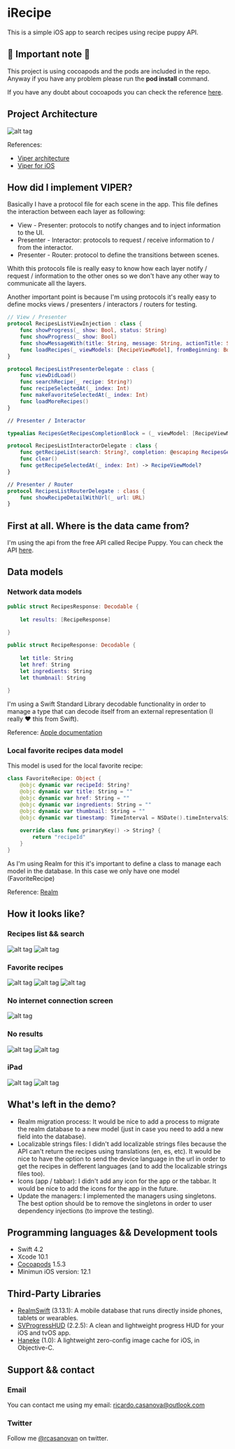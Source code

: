 # iRecipe

This is a simple iOS app to search recipes using recipe puppy API.

## 🚨 Important note 🚨

This project is using cocoapods and the pods are included in the repo. Anyway if you have any problem please run the **pod install** command.

If you have any doubt about cocoapods you can check the reference [here](https://cocoapods.org).

## Project Architecture 
![alt tag](https://github.com/rcasanovan/iRecipe/blob/master/Images/projectArchitecture.jpeg?raw=true)

References:
* [Viper architecture](https://www.objc.io/issues/13-architecture/viper/)
* [Viper for iOS](https://medium.com/@smalam119/viper-design-pattern-for-ios-application-development-7a9703902af6)

## How did I implement VIPER?

Basically I have a protocol file for each scene in the app. This file defines the interaction between each layer as following:

* View - Presenter: protocols to notify changes and to inject information to the UI.
* Presenter - Interactor: protocols to request / receive information to / from the interactor.
* Presenter - Router: protocol to define the transitions between scenes.

Whith this protocols file is really easy to know how each layer notify / request / information to the other ones so we don't have any other way to communicate all the layers.

Another important point is because I'm using protocols it's really easy to define mocks views / presenters / interactors / routers for testing.

```swift
// View / Presenter
protocol RecipesListViewInjection : class {
    func showProgress(_ show: Bool, status: String)
    func showProgress(_ show: Bool)
    func showMessageWith(title: String, message: String, actionTitle: String)
    func loadRecipes(_ viewModels: [RecipeViewModel], fromBeginning: Bool)
}

protocol RecipesListPresenterDelegate : class {
    func viewDidLoad()
    func searchRecipe(_ recipe: String?)
    func recipeSelectedAt(_ index: Int)
    func makeFavoriteSelectedAt(_ index: Int)
    func loadMoreRecipes()
}

// Presenter / Interactor

typealias RecipesGetRecipesCompletionBlock = (_ viewModel: [RecipeViewModel]?, _ success: Bool, _ error: ResultError?) -> Void

protocol RecipesListInteractorDelegate : class {
    func getRecipeList(search: String?, completion: @escaping RecipesGetRecipesCompletionBlock)
    func clear()
    func getRecipeSelectedAt(_ index: Int) -> RecipeViewModel?
}

// Presenter / Router
protocol RecipesListRouterDelegate : class {
    func showRecipeDetailWithUrl(_ url: URL)
}
```

## First at all. Where is the data came from?

I'm using the api from the free API called Recipe Puppy. You can check the API [here](http://www.recipepuppy.com/about/api/).

## Data models

### Network data models

```swift
public struct RecipesResponse: Decodable {
    
    let results: [RecipeResponse]
    
}

public struct RecipeResponse: Decodable {
    
    let title: String
    let href: String
    let ingredients: String
    let thumbnail: String
    
}
```

I'm using a Swift Standard Library decodable functionality in order to manage a type that can decode itself from an external representation (I really ❤ this from Swift).

Reference: [Apple documentation](https://developer.apple.com/documentation/swift/swift_standard_library/encoding_decoding_and_serialization)

### Local favorite recipes data model

This model is used for the local favorite recipe:

```swift
class FavoriteRecipe: Object {
    @objc dynamic var recipeId: String?
    @objc dynamic var title: String = ""
    @objc dynamic var href: String = ""
    @objc dynamic var ingredients: String = ""
    @objc dynamic var thumbnail: String = ""
    @objc dynamic var timestamp: TimeInterval = NSDate().timeIntervalSince1970
    
    override class func primaryKey() -> String? {
        return "recipeId"
    }
}
```

As I'm using Realm for this it's important to define a class to manage each model in the database. In this case we only have one model (FavoriteRecipe)

Reference: [Realm](https://realm.io/docs/swift/latest)

## How it looks like?

### Recipes list && search
![alt tag](https://github.com/rcasanovan/iRecipe/blob/master/Images/01.png?raw=true)
![alt tag](https://github.com/rcasanovan/iRecipe/blob/master/Images/02.png?raw=true)

### Favorite recipes
![alt tag](https://github.com/rcasanovan/iRecipe/blob/master/Images/03.png?raw=true)
![alt tag](https://github.com/rcasanovan/iRecipe/blob/master/Images/04.png?raw=true)
![alt tag](https://github.com/rcasanovan/iRecipe/blob/master/Images/05.png?raw=true)

### No internet connection screen
![alt tag](https://github.com/rcasanovan/iRecipe/blob/master/Images/06.png?raw=true)

### No results
![alt tag](https://github.com/rcasanovan/iRecipe/blob/master/Images/07.png?raw=true)
![alt tag](https://github.com/rcasanovan/iRecipe/blob/master/Images/08.png?raw=true)

### iPad
![alt tag](https://github.com/rcasanovan/iRecipe/blob/master/Images/iPad01.png?raw=true)
![alt tag](https://github.com/rcasanovan/iRecipe/blob/master/Images/iPad02.png?raw=true)

## What's left in the demo?

* Realm migration process: It would be nice to add a process to migrate the realm database to a new model (just in case you need to add a new field into the database).
* Localizable strings files: I didn't add localizable strings files because the API can't return the recipes using translations (en, es, etc). It would be nice to have the option to send the device language in the url in order to get the recipes in defferent languages (and to add the localizable strings files too).
* Icons (app / tabbar): I didn't add any icon for the app or the tabbar. It would be nice to add the icons for the app in the future.
* Update the managers: I implemented the managers using singletons. The best option should be to remove the singletons in order to user dependency injections (to improve the testing).

## Programming languages && Development tools

* Swift 4.2
* Xcode 10.1
* [Cocoapods](https://cocoapods.org) 1.5.3
* Minimun iOS version: 12.1

## Third-Party Libraries

* [RealmSwift](https://github.com/realm/realm-cocoa) (3.13.1): A mobile database that runs directly inside phones, tablets or wearables.
* [SVProgressHUD](https://github.com/SVProgressHUD/SVProgressHUD) (2.2.5): A clean and lightweight progress HUD for your iOS and tvOS app.
* [Haneke](https://github.com/Haneke/Haneke) (1.0): A lightweight zero-config image cache for iOS, in Objective-C.

## Support && contact

### Email

You can contact me using my email: ricardo.casanova@outlook.com

### Twitter

Follow me [@rcasanovan](http://twitter.com/rcasanovan) on twitter.